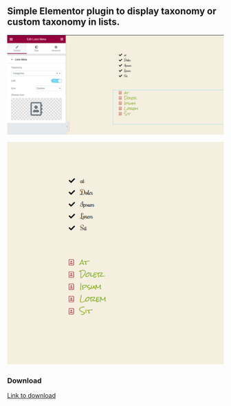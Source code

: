 ## Simple Elementor plugin to display taxonomy or custom taxonomy in lists.

![Screenshoot Admin](admin_ss.png "Screenshoot Admin")

![Screenshoot Front-End](fe_ss.png "Screenshoot Front-End")


### Download
[Link to download](https://drive.google.com/file/d/1b50fX2aqqMjgRjQlaVpUzJ-7pRnsmhtJ/view?usp=sharing)